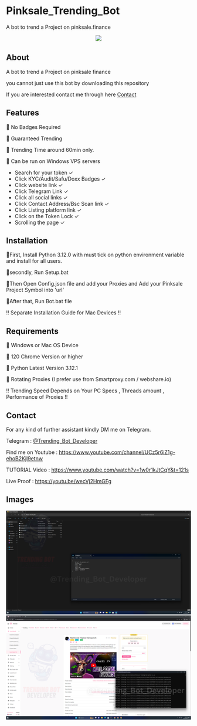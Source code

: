 # Pinksale_Trending_Bot
A bot to trend a Project on pinksale.finance
<p align="center"><a href="https://www.youtube.com/watch?v=1w0r1kJtCqY&t=121s" target="_blank"><img src="https://https://github.com/Trending-bot-developer-off/Pinksale_Trending_Bot/blob/main/thumbnail.png?raw=true"></a></p>

## About
A bot to trend a Project on pinksale finance

you cannot just use this bot by downloading this repository

If you are interested contact me through here <a href="#contact">Contact</a>

## Features
🔺 No Badges Required

🔺 Guaranteed Trending 

🔺 Trending Time around 60min only.

🔺 Can be run on Windows VPS servers

- Search for your token ✓
- Click KYC/Audit/Safu/Doxx Badges ✓
- Click website link ✓
- Click Telegram Link ✓
- Click all social links ✓
- Click Contact Address/Bsc Scan link ✓
- Click Listing platform link ✓
- Click on the Token Lock ✓
- Scrolling the page ✓

## Installation
🔺First, Install Python 3.12.0 with must tick on python environment variable and install for all users.

🔺secondly, Run Setup.bat

🔺Then Open Config.json file and add your Proxies and Add your Pinksale Project Symbol into 'url' 

🔺After that, Run Bot.bat file

‼️ Separate Installation Guide for Mac Devices ‼️

## Requirements
🔺 Windows or Mac OS Device

🔺 120 Chrome Version or higher

🔺 Python Latest Version 3.12.1

🔺 Rotating Proxies (I prefer use from Smartproxy.com / webshare.io)

‼️ Trending Speed Depends on Your PC Specs , Threads amount , Performance of Proxies ‼️

## Contact
For any kind of further assistant kindly DM me on Telegram.

Telegram : [@Trending_Bot_Developer](https://t.me/Trending_Bot_Developer)

Find me on Youtube : https://www.youtube.com/channel/UCz5r6iZ1g-ehoB2Kjl9etnw

TUTORIAL Video : https://www.youtube.com/watch?v=1w0r1kJtCqY&t=121s

Live Proof : https://youtu.be/wecVj2HmGFg

## Images
![Pinksale Bot](https://github.com/Trending-bot-developer-off/Pinksale_Trending_Bot/blob/main/2.png?raw=true)
![Pinksale Bot](https://github.com/Trending-bot-developer-off/Pinksale_Trending_Bot/blob/main/3.png?raw=true)



